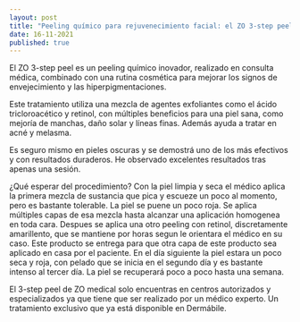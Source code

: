 ```yaml
---
layout: post
title: "Peeling químico para rejuvenecimiento facial: el ZO 3-step peel"
date: 16-11-2021
published: true
---
```

El ZO 3-step peel es un peeling químico inovador, realizado en consulta médica, combinado con una rutina cosmética para mejorar los signos de envejecimiento y las hiperpigmentaciones. 

Este tratamiento utiliza una mezcla de agentes exfoliantes como el ácido tricloroacético y retinol, con múltiples beneficios para una piel sana, como mejoría de manchas, daño solar y líneas finas. Además ayuda a tratar en acné y melasma.

Es seguro mismo en pieles oscuras y se demostrá uno de los más efectivos y con resultados duraderos. He observado excelentes resultados tras apenas una sesión. 

¿Qué esperar del procedimiento? Con la piel limpia y seca el médico aplica la primera mezcla de sustancia que pica y escueze un poco al momento, pero es bastante tolerable. La piel se puene un poco roja. Se aplica múltiples capas de esa mezcla hasta alcanzar una aplicación homogenea en toda cara. Despues se aplica una otro peeling con retinol, discretamente amarillento, que se mantiene por horas segun le orientara el médico en su caso. Este producto se entrega para que otra capa de este producto sea aplicado en casa por el paciente. En el día siguiente la piel estara un poco seca y roja, con pelado que se inicia en el segundo día y es bastante intenso al tercer día. La piel se recuperará poco a poco hasta una semana. 

El 3-step peel de ZO medical solo encuentras en centros autorizados y especializados ya que tiene que ser realizado por un médico experto. Un tratamiento exclusivo que ya está disponible en Dermábile.
